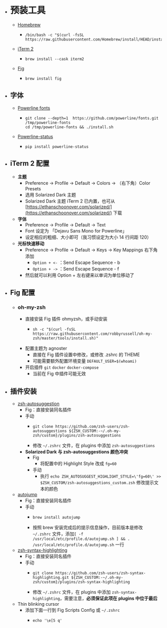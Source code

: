 - # 预装工具
	- [Homebrew](https://brew.sh/)
		- ```shell
		  /bin/bash -c "$(curl -fsSL https://raw.githubusercontent.com/Homebrew/install/HEAD/install.sh)"
		  ```
	- [iTerm 2](https://iterm2.com/)
		- ```shell
		  brew install --cask iterm2
		  ```
	- [Fig](https://fig.io/)
		- ```shell
		  brew install fig
		  ```
- ## 字体
	- [Powerline fonts](https://github.com/powerline/fonts)
		- ```shell
		  git clone --depth=1  https://github.com/powerline/fonts.git /tmp/powerline-fonts
		  cd /tmp/powerline-fonts && ./install.sh
		  ```
	- [Powerline-status](https://pypi.org/project/powerline-status/)
		- ```shell
		  pip install powerline-status
		  ```
- ## iTerm 2 配置
	- **主题**
		- Preference → Profile → Default → Colors → （右下角）Color Presets
		- 选用 Solarized Dark 主题
		- Solarized Dark 主题 iTerm 2 已内置，也可从 [https://ethanschoonover.com/solarized/](https://ethanschoonover.com/solarized/) 下载
	- **字体**
		- Preference → Profile → Default → Text
		- Font 设定为 「Dejavu Sans Mono for Powerline」
		- 设定相应的粗细、大小即可（我习惯设定为大小 14 行间距 120）
	- **光标快速移动**
		- Preference → Profile → Default → Keys → Key Mappings 右下角添加
			- `Option + <-`  ：Send Escape Sequence - b
			- `Option + ->`  ：Send Escape Sequence - f
		- 然后就可以利用 Option + 左右键来以单词为单位移动了
- ## Fig 配置
	- ### oh-my-zsh
		- 直接安装 Fig 插件 ohmyzsh，或手动安装
			- ```shell
			  sh -c "$(curl -fsSL https://raw.githubusercontent.com/robbyrussell/oh-my-zsh/master/tools/install.sh)"
			  ```
		- 配置主题为 agnoster
			- 直接在 Fig 插件设置中修改，或修改 .zshrc 的 THEME
			- 可能需要额外配置环境变量 `DEFAULT_USER=$(whoami)`
		- 开启插件 `git` `docker` `docker-compose`
			- 当前在 Fig 中插件可能无效
- ## 插件安装
	- [zsh-autosuggestion](https://github.com/zsh-users/zsh-autosuggestions)
		- Fig：直接安装同名插件
		- 手动
			- ```shell
			  git clone https://github.com/zsh-users/zsh-autosuggestions ${ZSH_CUSTOM:-~/.oh-my-zsh/custom}/plugins/zsh-autosuggestions
			  ```
			- 修改 `~/.zshrc` 文件，在 plugins 中添加 `zsh-autosuggestions`
		- **Solarized Dark 与 zsh-autosuggestions 颜色冲突**
			- Fig
				- 将配置中的 Highlight Style 改成 `fg=60`
			- 手动
				- 执行 `echo ZSH_AUTOSUGGEST_HIGHLIGHT_STYLE=\'fg=60\' >> $ZSH_CUSTOM/zsh-autosuggestions_custom.zsh` 修改提示文本的颜色
	- [autojump](https://github.com/wting/autojump)
		- Fig：直接安装同名插件
		- 手动
			- ```shell
			  brew install autojump
			  ```
			- 按照 brew 安装完成后的提示信息操作，目前版本是修改 `~/.zshrc` 文件，添加`[ -f /usr/local/etc/profile.d/autojump.sh ] && . /usr/local/etc/profile.d/autojump.sh`  一行
	- [zsh-syntax-highlighting](https://github.com/zsh-users/zsh-syntax-highlighting)
		- Fig：直接安装同名插件
		- 手动
			- ```shell
			  git clone https://github.com/zsh-users/zsh-syntax-highlighting.git ${ZSH_CUSTOM:-~/.oh-my-zsh/custom}/plugins/zsh-syntax-highlighting
			  ```
			- 修改 `~/.zshrc` 文件，在 plugins 中添加 `zsh-syntax-highlighting`，需要注意，**必须保证此项在 plugins 中位于最后**
	- Thin blinking cursor
		- 添加下面一行到 Fig Scripts Config 或 `~/.zshrc`
			- ```shell
			  echo '\e[5 q'
			  ```